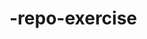    # -repo-exercise   
  
        
   
     
     
    
         
        
                 
   
   
           
    
     
    
   
  
